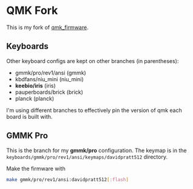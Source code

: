 # QMK Fork

This is my fork of [qmk_firmware](https://github.com/qmk/qmk_firmware).

## Keyboards

Other keyboard configs are kept on other branches (in parentheses):

* gmmk/pro/rev1/ansi (gmmk)
* kbdfans/niu_mini (niu_mini)
* **keebio/iris** (iris)
* pauperboards/brick (brick)
* planck (planck)

I'm using different branches to effectively pin the version of qmk each board
is built with.

## GMMK Pro

This is the branch for my **gmmk/pro** configuration. The keymap is in the
`keyboards/gmmk/pro/rev1/ansi/keymaps/davidpratt512` directory.

Make the firmware with

```sh
make gmmk/pro/rev1/ansi:davidpratt512[:flash]
```
